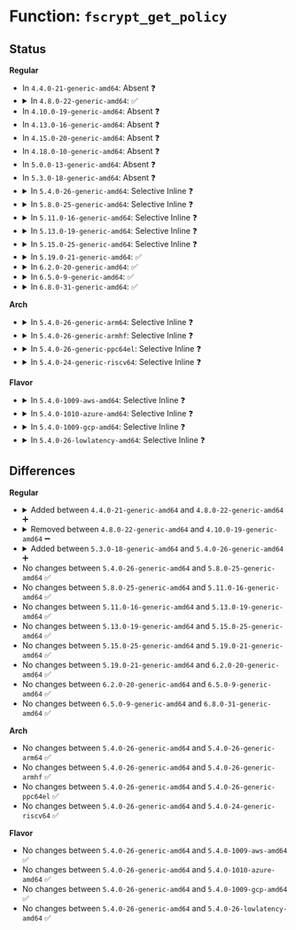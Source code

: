 # Function: <code>fscrypt_get_policy</code>

## Status
<b>Regular</b>
<ul>
<li>
In <code>4.4.0-21-generic-amd64</code>: Absent ❓
</li>
<li>
<details>
<summary>In <code>4.8.0-22-generic-amd64</code>: ✅</summary>

```c
int fscrypt_get_policy(struct inode * inode, struct fscrypt_policy * policy)
```

```json
{
  "name": "fscrypt_get_policy",
  "collision_type": "Unique Global",
  "inline_type": "No",
  "funcs": [
    {
      "addr": 18446744071581506304,
      "name": "fscrypt_get_policy",
      "external": true,
      "loc": "fs/crypto/policy.c:135",
      "file": "fs/crypto/policy.c",
      "inline": "seen, unknown",
      "caller_inline": [],
      "caller_func": [
        "fs/ext4/ioctl.c:ext4_ioctl"
      ]
    }
  ],
  "symbols": [
    {
      "addr": 18446744071581506304,
      "name": "fscrypt_get_policy",
      "section": ".text",
      "bind": "STB_GLOBAL",
      "size": 181
    }
  ]
}
```
</details>
</li>
<li>
In <code>4.10.0-19-generic-amd64</code>: Absent ❓
</li>
<li>
In <code>4.13.0-16-generic-amd64</code>: Absent ❓
</li>
<li>
In <code>4.15.0-20-generic-amd64</code>: Absent ❓
</li>
<li>
In <code>4.18.0-10-generic-amd64</code>: Absent ❓
</li>
<li>
In <code>5.0.0-13-generic-amd64</code>: Absent ❓
</li>
<li>
In <code>5.3.0-18-generic-amd64</code>: Absent ❓
</li>
<li>
<details>
<summary>In <code>5.4.0-26-generic-amd64</code>: Selective Inline ❓</summary>

```c
int fscrypt_get_policy(struct inode * inode, union fscrypt_policy * policy)
```

```json
{
  "name": "fscrypt_get_policy",
  "collision_type": "Unique Static",
  "inline_type": "Selective",
  "funcs": [
    {
      "addr": 18446744071582313472,
      "name": "fscrypt_get_policy",
      "external": false,
      "loc": "fs/crypto/policy.c:208",
      "file": "fs/crypto/policy.c",
      "inline": "not declared, inlined",
      "caller_inline": [],
      "caller_func": [
        "fs/crypto/policy.c:fscrypt_ioctl_get_policy_ex",
        "fs/crypto/policy.c:fscrypt_ioctl_get_policy",
        "fs/crypto/policy.c:fscrypt_ioctl_set_policy"
      ]
    }
  ],
  "symbols": [
    {
      "addr": 18446744071582313472,
      "name": "fscrypt_get_policy",
      "section": ".text",
      "bind": "STB_LOCAL",
      "size": 173
    }
  ]
}
```
</details>
</li>
<li>
<details>
<summary>In <code>5.8.0-25-generic-amd64</code>: Selective Inline ❓</summary>

```c
int fscrypt_get_policy(struct inode * inode, union fscrypt_policy * policy)
```

```json
{
  "name": "fscrypt_get_policy",
  "collision_type": "Unique Static",
  "inline_type": "Selective",
  "funcs": [
    {
      "addr": 18446744071582601328,
      "name": "fscrypt_get_policy",
      "external": false,
      "loc": "fs/crypto/policy.c:335",
      "file": "fs/crypto/policy.c",
      "inline": "not declared, inlined",
      "caller_inline": [],
      "caller_func": [
        "fs/crypto/policy.c:fscrypt_ioctl_get_policy_ex",
        "fs/crypto/policy.c:fscrypt_ioctl_get_policy",
        "fs/crypto/policy.c:fscrypt_ioctl_set_policy"
      ]
    }
  ],
  "symbols": [
    {
      "addr": 18446744071582601328,
      "name": "fscrypt_get_policy",
      "section": ".text",
      "bind": "STB_LOCAL",
      "size": 169
    }
  ]
}
```
</details>
</li>
<li>
<details>
<summary>In <code>5.11.0-16-generic-amd64</code>: Selective Inline ❓</summary>

```c
int fscrypt_get_policy(struct inode * inode, union fscrypt_policy * policy)
```

```json
{
  "name": "fscrypt_get_policy",
  "collision_type": "Unique Static",
  "inline_type": "Selective",
  "funcs": [
    {
      "addr": 18446744071582672192,
      "name": "fscrypt_get_policy",
      "external": false,
      "loc": "fs/crypto/policy.c:366",
      "file": "fs/crypto/policy.c",
      "inline": "not declared, inlined",
      "caller_inline": [],
      "caller_func": [
        "fs/crypto/policy.c:fscrypt_ioctl_get_policy_ex",
        "fs/crypto/policy.c:fscrypt_ioctl_get_policy",
        "fs/crypto/policy.c:fscrypt_ioctl_set_policy"
      ]
    }
  ],
  "symbols": [
    {
      "addr": 18446744071582672192,
      "name": "fscrypt_get_policy",
      "section": ".text",
      "bind": "STB_LOCAL",
      "size": 169
    }
  ]
}
```
</details>
</li>
<li>
<details>
<summary>In <code>5.13.0-19-generic-amd64</code>: Selective Inline ❓</summary>

```c
int fscrypt_get_policy(struct inode * inode, union fscrypt_policy * policy)
```

```json
{
  "name": "fscrypt_get_policy",
  "collision_type": "Unique Static",
  "inline_type": "Selective",
  "funcs": [
    {
      "addr": 18446744071582701008,
      "name": "fscrypt_get_policy",
      "external": false,
      "loc": "fs/crypto/policy.c:366",
      "file": "fs/crypto/policy.c",
      "inline": "not declared, inlined",
      "caller_inline": [],
      "caller_func": [
        "fs/crypto/policy.c:fscrypt_ioctl_get_policy_ex",
        "fs/crypto/policy.c:fscrypt_ioctl_get_policy",
        "fs/crypto/policy.c:fscrypt_ioctl_set_policy"
      ]
    }
  ],
  "symbols": [
    {
      "addr": 18446744071582701008,
      "name": "fscrypt_get_policy",
      "section": ".text",
      "bind": "STB_LOCAL",
      "size": 169
    }
  ]
}
```
</details>
</li>
<li>
<details>
<summary>In <code>5.15.0-25-generic-amd64</code>: Selective Inline ❓</summary>

```c
int fscrypt_get_policy(struct inode * inode, union fscrypt_policy * policy)
```

```json
{
  "name": "fscrypt_get_policy",
  "collision_type": "Unique Static",
  "inline_type": "Selective",
  "funcs": [
    {
      "addr": 18446744071583027024,
      "name": "fscrypt_get_policy",
      "external": false,
      "loc": "fs/crypto/policy.c:366",
      "file": "fs/crypto/policy.c",
      "inline": "not declared, inlined",
      "caller_inline": [],
      "caller_func": [
        "fs/crypto/policy.c:fscrypt_ioctl_get_policy_ex",
        "fs/crypto/policy.c:fscrypt_ioctl_get_policy",
        "fs/crypto/policy.c:fscrypt_ioctl_set_policy"
      ]
    }
  ],
  "symbols": [
    {
      "addr": 18446744071583027024,
      "name": "fscrypt_get_policy",
      "section": ".text",
      "bind": "STB_LOCAL",
      "size": 169
    }
  ]
}
```
</details>
</li>
<li>
<details>
<summary>In <code>5.19.0-21-generic-amd64</code>: ✅</summary>

```c
int fscrypt_get_policy(struct inode * inode, union fscrypt_policy * policy)
```

```json
{
  "name": "fscrypt_get_policy",
  "collision_type": "Unique Static",
  "inline_type": "No",
  "funcs": [
    {
      "addr": 18446744071583499888,
      "name": "fscrypt_get_policy",
      "external": false,
      "loc": "fs/crypto/policy.c:387",
      "file": "fs/crypto/policy.c",
      "inline": "seen, unknown",
      "caller_inline": [],
      "caller_func": [
        "fs/crypto/policy.c:fscrypt_has_permitted_context",
        "fs/crypto/policy.c:fscrypt_has_permitted_context",
        "fs/crypto/policy.c:fscrypt_ioctl_get_policy_ex",
        "fs/crypto/policy.c:fscrypt_ioctl_get_policy",
        "fs/crypto/policy.c:fscrypt_ioctl_set_policy"
      ]
    }
  ],
  "symbols": [
    {
      "addr": 18446744071583499888,
      "name": "fscrypt_get_policy",
      "section": ".text",
      "bind": "STB_LOCAL",
      "size": 220
    }
  ]
}
```
</details>
</li>
<li>
<details>
<summary>In <code>6.2.0-20-generic-amd64</code>: ✅</summary>

```c
int fscrypt_get_policy(struct inode * inode, union fscrypt_policy * policy)
```

```json
{
  "name": "fscrypt_get_policy",
  "collision_type": "Unique Static",
  "inline_type": "No",
  "funcs": [
    {
      "addr": 18446744071584096512,
      "name": "fscrypt_get_policy",
      "external": false,
      "loc": "fs/crypto/policy.c:407",
      "file": "fs/crypto/policy.c",
      "inline": "seen, unknown",
      "caller_inline": [],
      "caller_func": [
        "fs/crypto/policy.c:fscrypt_has_permitted_context",
        "fs/crypto/policy.c:fscrypt_has_permitted_context",
        "fs/crypto/policy.c:fscrypt_ioctl_get_policy_ex",
        "fs/crypto/policy.c:fscrypt_ioctl_get_policy",
        "fs/crypto/policy.c:fscrypt_ioctl_set_policy"
      ]
    }
  ],
  "symbols": [
    {
      "addr": 18446744071584096512,
      "name": "fscrypt_get_policy",
      "section": ".text",
      "bind": "STB_LOCAL",
      "size": 220
    }
  ]
}
```
</details>
</li>
<li>
<details>
<summary>In <code>6.5.0-9-generic-amd64</code>: ✅</summary>

```c
int fscrypt_get_policy(struct inode * inode, union fscrypt_policy * policy)
```

```json
{
  "name": "fscrypt_get_policy",
  "collision_type": "Unique Static",
  "inline_type": "No",
  "funcs": [
    {
      "addr": 18446744071584323488,
      "name": "fscrypt_get_policy",
      "external": false,
      "loc": "fs/crypto/policy.c:406",
      "file": "fs/crypto/policy.c",
      "inline": "seen, unknown",
      "caller_inline": [],
      "caller_func": [
        "fs/crypto/policy.c:fscrypt_has_permitted_context",
        "fs/crypto/policy.c:fscrypt_has_permitted_context",
        "fs/crypto/policy.c:fscrypt_ioctl_get_policy_ex",
        "fs/crypto/policy.c:fscrypt_ioctl_get_policy",
        "fs/crypto/policy.c:fscrypt_ioctl_set_policy"
      ]
    }
  ],
  "symbols": [
    {
      "addr": 18446744071584323488,
      "name": "fscrypt_get_policy",
      "section": ".text",
      "bind": "STB_LOCAL",
      "size": 220
    }
  ]
}
```
</details>
</li>
<li>
<details>
<summary>In <code>6.8.0-31-generic-amd64</code>: ✅</summary>

```c
int fscrypt_get_policy(struct inode * inode, union fscrypt_policy * policy)
```

```json
{
  "name": "fscrypt_get_policy",
  "collision_type": "Unique Static",
  "inline_type": "No",
  "funcs": [
    {
      "addr": 18446744071584541088,
      "name": "fscrypt_get_policy",
      "external": false,
      "loc": "fs/crypto/policy.c:433",
      "file": "fs/crypto/policy.c",
      "inline": "seen, unknown",
      "caller_inline": [],
      "caller_func": [
        "fs/crypto/policy.c:fscrypt_has_permitted_context",
        "fs/crypto/policy.c:fscrypt_has_permitted_context",
        "fs/crypto/policy.c:fscrypt_ioctl_get_policy_ex",
        "fs/crypto/policy.c:fscrypt_ioctl_get_policy",
        "fs/crypto/policy.c:fscrypt_ioctl_set_policy"
      ]
    }
  ],
  "symbols": [
    {
      "addr": 18446744071584541088,
      "name": "fscrypt_get_policy",
      "section": ".text",
      "bind": "STB_LOCAL",
      "size": 220
    }
  ]
}
```
</details>
</li>
</ul>
<b>Arch</b>
<ul>
<li>
<details>
<summary>In <code>5.4.0-26-generic-arm64</code>: Selective Inline ❓</summary>

```c
int fscrypt_get_policy(struct inode * inode, union fscrypt_policy * policy)
```

```json
{
  "name": "fscrypt_get_policy",
  "collision_type": "Unique Static",
  "inline_type": "Selective",
  "funcs": [
    {
      "addr": 18446603336493892080,
      "name": "fscrypt_get_policy",
      "external": false,
      "loc": "fs/crypto/policy.c:208",
      "file": "fs/crypto/policy.c",
      "inline": "not declared, inlined",
      "caller_inline": [],
      "caller_func": [
        "fs/crypto/policy.c:fscrypt_ioctl_get_policy_ex",
        "fs/crypto/policy.c:fscrypt_ioctl_get_policy",
        "fs/crypto/policy.c:fscrypt_ioctl_set_policy"
      ]
    }
  ],
  "symbols": [
    {
      "addr": 18446603336493892080,
      "name": "fscrypt_get_policy",
      "section": ".text",
      "bind": "STB_LOCAL",
      "size": 200
    }
  ]
}
```
</details>
</li>
<li>
<details>
<summary>In <code>5.4.0-26-generic-armhf</code>: Selective Inline ❓</summary>

```c
int fscrypt_get_policy(struct inode * inode, union fscrypt_policy * policy)
```

```json
{
  "name": "fscrypt_get_policy",
  "collision_type": "Unique Static",
  "inline_type": "Selective",
  "funcs": [
    {
      "addr": 3227372192,
      "name": "fscrypt_get_policy",
      "external": false,
      "loc": "fs/crypto/policy.c:208",
      "file": "fs/crypto/policy.c",
      "inline": "not declared, inlined",
      "caller_inline": [],
      "caller_func": [
        "fs/crypto/policy.c:fscrypt_ioctl_get_policy_ex",
        "fs/crypto/policy.c:fscrypt_ioctl_get_policy",
        "fs/crypto/policy.c:fscrypt_ioctl_set_policy"
      ]
    }
  ],
  "symbols": [
    {
      "addr": 3227372192,
      "name": "fscrypt_get_policy",
      "section": ".text",
      "bind": "STB_LOCAL",
      "size": 228
    }
  ]
}
```
</details>
</li>
<li>
<details>
<summary>In <code>5.4.0-26-generic-ppc64el</code>: Selective Inline ❓</summary>

```c
int fscrypt_get_policy(struct inode * inode, union fscrypt_policy * policy)
```

```json
{
  "name": "fscrypt_get_policy",
  "collision_type": "Unique Static",
  "inline_type": "Selective",
  "funcs": [
    {
      "addr": 13835058055287528624,
      "name": "fscrypt_get_policy",
      "external": false,
      "loc": "fs/crypto/policy.c:208",
      "file": "fs/crypto/policy.c",
      "inline": "not declared, inlined",
      "caller_inline": [],
      "caller_func": [
        "fs/crypto/policy.c:fscrypt_ioctl_get_policy_ex",
        "fs/crypto/policy.c:fscrypt_ioctl_get_policy",
        "fs/crypto/policy.c:fscrypt_ioctl_set_policy"
      ]
    }
  ],
  "symbols": [
    {
      "addr": 13835058055287528624,
      "name": "fscrypt_get_policy",
      "section": ".text",
      "bind": "STB_LOCAL",
      "size": 296
    }
  ]
}
```
</details>
</li>
<li>
<details>
<summary>In <code>5.4.0-24-generic-riscv64</code>: Selective Inline ❓</summary>

```c
int fscrypt_get_policy(struct inode * inode, union fscrypt_policy * policy)
```

```json
{
  "name": "fscrypt_get_policy",
  "collision_type": "Unique Static",
  "inline_type": "Selective",
  "funcs": [
    {
      "addr": 18446743936273452054,
      "name": "fscrypt_get_policy",
      "external": false,
      "loc": "fs/crypto/policy.c:208",
      "file": "fs/crypto/policy.c",
      "inline": "not declared, inlined",
      "caller_inline": [],
      "caller_func": [
        "fs/crypto/policy.c:fscrypt_ioctl_get_policy_ex",
        "fs/crypto/policy.c:fscrypt_ioctl_get_policy",
        "fs/crypto/policy.c:fscrypt_ioctl_set_policy"
      ]
    }
  ],
  "symbols": [
    {
      "addr": 18446743936273452054,
      "name": "fscrypt_get_policy",
      "section": ".text",
      "bind": "STB_LOCAL",
      "size": 142
    }
  ]
}
```
</details>
</li>
</ul>
<b>Flavor</b>
<ul>
<li>
<details>
<summary>In <code>5.4.0-1009-aws-amd64</code>: Selective Inline ❓</summary>

```c
int fscrypt_get_policy(struct inode * inode, union fscrypt_policy * policy)
```

```json
{
  "name": "fscrypt_get_policy",
  "collision_type": "Unique Static",
  "inline_type": "Selective",
  "funcs": [
    {
      "addr": 18446744071582282208,
      "name": "fscrypt_get_policy",
      "external": false,
      "loc": "fs/crypto/policy.c:208",
      "file": "fs/crypto/policy.c",
      "inline": "not declared, inlined",
      "caller_inline": [],
      "caller_func": [
        "fs/crypto/policy.c:fscrypt_ioctl_get_policy_ex",
        "fs/crypto/policy.c:fscrypt_ioctl_get_policy",
        "fs/crypto/policy.c:fscrypt_ioctl_set_policy"
      ]
    }
  ],
  "symbols": [
    {
      "addr": 18446744071582282208,
      "name": "fscrypt_get_policy",
      "section": ".text",
      "bind": "STB_LOCAL",
      "size": 173
    }
  ]
}
```
</details>
</li>
<li>
<details>
<summary>In <code>5.4.0-1010-azure-amd64</code>: Selective Inline ❓</summary>

```c
int fscrypt_get_policy(struct inode * inode, union fscrypt_policy * policy)
```

```json
{
  "name": "fscrypt_get_policy",
  "collision_type": "Unique Static",
  "inline_type": "Selective",
  "funcs": [
    {
      "addr": 18446744071582219968,
      "name": "fscrypt_get_policy",
      "external": false,
      "loc": "fs/crypto/policy.c:208",
      "file": "fs/crypto/policy.c",
      "inline": "not declared, inlined",
      "caller_inline": [],
      "caller_func": [
        "fs/crypto/policy.c:fscrypt_ioctl_get_policy_ex",
        "fs/crypto/policy.c:fscrypt_ioctl_get_policy",
        "fs/crypto/policy.c:fscrypt_ioctl_set_policy"
      ]
    }
  ],
  "symbols": [
    {
      "addr": 18446744071582219968,
      "name": "fscrypt_get_policy",
      "section": ".text",
      "bind": "STB_LOCAL",
      "size": 173
    }
  ]
}
```
</details>
</li>
<li>
<details>
<summary>In <code>5.4.0-1009-gcp-amd64</code>: Selective Inline ❓</summary>

```c
int fscrypt_get_policy(struct inode * inode, union fscrypt_policy * policy)
```

```json
{
  "name": "fscrypt_get_policy",
  "collision_type": "Unique Static",
  "inline_type": "Selective",
  "funcs": [
    {
      "addr": 18446744071582272688,
      "name": "fscrypt_get_policy",
      "external": false,
      "loc": "fs/crypto/policy.c:208",
      "file": "fs/crypto/policy.c",
      "inline": "not declared, inlined",
      "caller_inline": [],
      "caller_func": [
        "fs/crypto/policy.c:fscrypt_ioctl_get_policy_ex",
        "fs/crypto/policy.c:fscrypt_ioctl_get_policy",
        "fs/crypto/policy.c:fscrypt_ioctl_set_policy"
      ]
    }
  ],
  "symbols": [
    {
      "addr": 18446744071582272688,
      "name": "fscrypt_get_policy",
      "section": ".text",
      "bind": "STB_LOCAL",
      "size": 173
    }
  ]
}
```
</details>
</li>
<li>
<details>
<summary>In <code>5.4.0-26-lowlatency-amd64</code>: Selective Inline ❓</summary>

```c
int fscrypt_get_policy(struct inode * inode, union fscrypt_policy * policy)
```

```json
{
  "name": "fscrypt_get_policy",
  "collision_type": "Unique Static",
  "inline_type": "Selective",
  "funcs": [
    {
      "addr": 18446744071582351248,
      "name": "fscrypt_get_policy",
      "external": false,
      "loc": "fs/crypto/policy.c:208",
      "file": "fs/crypto/policy.c",
      "inline": "not declared, inlined",
      "caller_inline": [],
      "caller_func": [
        "fs/crypto/policy.c:fscrypt_ioctl_get_policy_ex",
        "fs/crypto/policy.c:fscrypt_ioctl_get_policy",
        "fs/crypto/policy.c:fscrypt_ioctl_set_policy"
      ]
    }
  ],
  "symbols": [
    {
      "addr": 18446744071582351248,
      "name": "fscrypt_get_policy",
      "section": ".text",
      "bind": "STB_LOCAL",
      "size": 173
    }
  ]
}
```
</details>
</li>
</ul>

## Differences
<b>Regular</b>
<ul>
<li>
<details>
<summary>Added between <code>4.4.0-21-generic-amd64</code> and <code>4.8.0-22-generic-amd64</code> ➕</summary>

```c
int fscrypt_get_policy(struct inode * inode, struct fscrypt_policy * policy)
```
</details>
</li>
<li>
<details>
<summary>Removed between <code>4.8.0-22-generic-amd64</code> and <code>4.10.0-19-generic-amd64</code> ➖</summary>

```c
int fscrypt_get_policy(struct inode * inode, struct fscrypt_policy * policy)
```
</details>
</li>
<li>
<details>
<summary>Added between <code>5.3.0-18-generic-amd64</code> and <code>5.4.0-26-generic-amd64</code> ➕</summary>

```c
int fscrypt_get_policy(struct inode * inode, union fscrypt_policy * policy)
```
</details>
</li>
<li>
No changes between <code>5.4.0-26-generic-amd64</code> and <code>5.8.0-25-generic-amd64</code> ✅
</li>
<li>
No changes between <code>5.8.0-25-generic-amd64</code> and <code>5.11.0-16-generic-amd64</code> ✅
</li>
<li>
No changes between <code>5.11.0-16-generic-amd64</code> and <code>5.13.0-19-generic-amd64</code> ✅
</li>
<li>
No changes between <code>5.13.0-19-generic-amd64</code> and <code>5.15.0-25-generic-amd64</code> ✅
</li>
<li>
No changes between <code>5.15.0-25-generic-amd64</code> and <code>5.19.0-21-generic-amd64</code> ✅
</li>
<li>
No changes between <code>5.19.0-21-generic-amd64</code> and <code>6.2.0-20-generic-amd64</code> ✅
</li>
<li>
No changes between <code>6.2.0-20-generic-amd64</code> and <code>6.5.0-9-generic-amd64</code> ✅
</li>
<li>
No changes between <code>6.5.0-9-generic-amd64</code> and <code>6.8.0-31-generic-amd64</code> ✅
</li>
</ul>
<b>Arch</b>
<ul>
<li>
No changes between <code>5.4.0-26-generic-amd64</code> and <code>5.4.0-26-generic-arm64</code> ✅
</li>
<li>
No changes between <code>5.4.0-26-generic-amd64</code> and <code>5.4.0-26-generic-armhf</code> ✅
</li>
<li>
No changes between <code>5.4.0-26-generic-amd64</code> and <code>5.4.0-26-generic-ppc64el</code> ✅
</li>
<li>
No changes between <code>5.4.0-26-generic-amd64</code> and <code>5.4.0-24-generic-riscv64</code> ✅
</li>
</ul>
<b>Flavor</b>
<ul>
<li>
No changes between <code>5.4.0-26-generic-amd64</code> and <code>5.4.0-1009-aws-amd64</code> ✅
</li>
<li>
No changes between <code>5.4.0-26-generic-amd64</code> and <code>5.4.0-1010-azure-amd64</code> ✅
</li>
<li>
No changes between <code>5.4.0-26-generic-amd64</code> and <code>5.4.0-1009-gcp-amd64</code> ✅
</li>
<li>
No changes between <code>5.4.0-26-generic-amd64</code> and <code>5.4.0-26-lowlatency-amd64</code> ✅
</li>
</ul>
